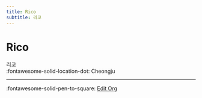 ```yaml
---
title: Rico
subtitle: 리코
---
```


# Rico

리코  
:fontawesome-solid-location-dot: Cheongju  


---

:fontawesome-solid-pen-to-square: [Edit Org](https://github.com/swingdance/orgs/issues/new?assignees=&labels=update+org&projects=&template=03-update_entity.yml&title=Update%20Org%3A%20ko_KR%20%E2%80%A2%20Rico&region=ko_KR&id=rico&name=Rico)
